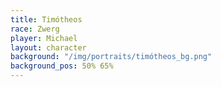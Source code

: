 ```yaml
---
title: Timótheos
race: Zwerg
player: Michael
layout: character
background: "/img/portraits/timótheos_bg.png"
background_pos: 50% 65%
---
```

